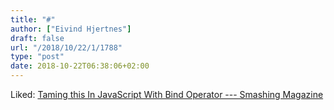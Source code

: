 ```yaml
---
title: "#"
author: ["Eivind Hjertnes"]
draft: false
url: "/2018/10/22/1/1788"
type: "post"
date: 2018-10-22T06:38:06+02:00
---
```


Liked:
[Taming
this In JavaScript With Bind Operator --- Smashing Magazine](https://www.smashingmagazine.com/2018/10/taming-this-javascript-bind-operator/)

